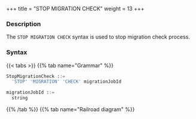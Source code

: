 +++
title = "STOP MIGRATION CHECK"
weight = 13
+++

### Description

The `STOP MIGRATION CHECK` syntax is used to stop migration check process.

### Syntax

{{< tabs >}}
{{% tab name="Grammar" %}}
```sql
StopMigrationCheck ::=
  'STOP' 'MIGRATION' 'CHECK' migrationJobId 

migrationJobId ::=
  string
```
{{% /tab %}}
{{% tab name="Railroad diagram" %}}
<iframe frameborder="0" name="diagram" id="diagram" width="100%" height="100%"></iframe>
{{% /tab %}}
{{< /tabs >}}

### Supplement

- `migrationJobId` needs to be obtained through [SHOW MIGRATION LIST](/en/reference/distsql/syntax/ral/migration/show-migration-list/) syntax query

### Example

- Stop migration check process

```sql
STOP MIGRATION CHECK 'j010180026753ef0e25d3932d94d1673ba551';
```

### Reserved word

`STOP`, `MIGRATION`, `CHECK`

### Related links

- [Reserved word](/en/reference/distsql/syntax/reserved-word/)
- [SHOW MIGRATION LIST](/en/reference/distsql/syntax/ral/migration/show-migration-list/)
